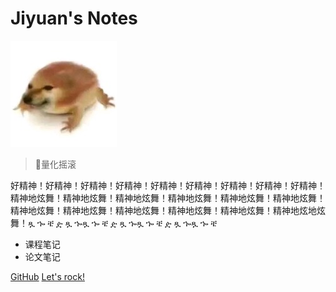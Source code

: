 <!-- _coverpage.md -->

# Jiyuan's Notes 

![logo](m_狗蛙.jpeg)
> 🎸量化摇滚

好精神！好精神！好精神！好精神！好精神！好精神！好精神！好精神！好精神！精神地炫舞！精神地炫舞！精神地炫舞！精神地炫舞！精神地炫舞！精神地炫舞！精神地炫舞！精神地炫舞！精神地炫舞！精神地炫舞！精神地炫舞！精神地炫地炫舞！ጿ ኈ ቼ ዽ ጿ ኈጿ ኈ ቼ ዽ ጿ ኈጿ ኈ ቼ ዽ ጿ ኈጿ ኈ ቼ
- 课程笔记
- 论文笔记


[GitHub](https://github.com/xseeope/xseeope.github.io)
[Let's rock!](/README.md)

<!-- 背景图片 -->

<!--![](_media/bg.png)-->

